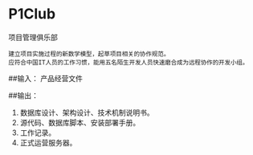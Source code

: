 P1Club
=========

项目管理俱乐部

    建立项目实施过程的新数学模型，起草项目相关的协作规范。
	应符合中国IT人员的工作习惯，能用五名陌生开发人员快速磨合成为远程协作的开发小组。

##输入：
产品经营文件

##输出：
1. 数据库设计、架构设计、技术机制说明书。
1. 源代码、数据库脚本、安装部署手册。
1. 工作记录。
1. 正式运营服务器。
